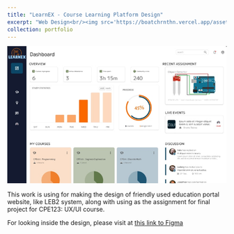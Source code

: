 ```yaml
---
title: "LearnEX - Course Learning Platform Design"
excerpt: "Web Design<br/><img src='https://boatchrnthn.vercel.app/assets/images/project-1.jpg'>"
collection: portfolio
---
```


![](https://github.com/chrnthnkmutt/personal-site/blob/main/assets/images/project-1.jpg?raw=true)

This work is using for making the design of friendly used education portal website, like LEB2 system, along with using as the assignment for final project for CPE123: UX/UI course.

For looking inside the design, please visit at [this link to Figma](https://www.figma.com/file/LlikKfAL64rbimOkcQySLX/Online-Learning-Platform-(Community)?type=design&node-id=0%3A1&t=En40SYqB2IAFjUno-1)